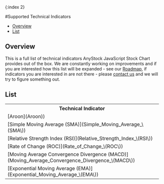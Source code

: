 {:index 2}

#Supported Technical Indicators

* [Overview](#overview)
* [List](#List)

## Overview

This is a full list of technical indicators AnyStock JavaScript Stock Chart provides out of the box. We are constantly working on improvements and if you are interested how this list will be expanded - see our [Roadmap](http://www.anychart.com/products/anystock/roadmap/), if indicators you are interested in are not there - please [contact us](http://www.anychart.com/support/) and we will try to figure something out.

## List

<table>
		<tbody>
			<tr>
				<th>Technical Indicator</th>
			</tr>
			<tr>
				<td>[Aroon](Aroon))</td>
			</tr>
			<tr>
				<td>[Simple Moving Average (SMA)](Simple_Moving_Average_\(SMA\))</td>
			</tr>
			<tr>
				<td>[Relative Strength Index (RSI)](Relative_Strength_Index_\(RSI\))</td>
			</tr>
			<tr>
				<td>[Rate of Change (ROC)](Rate_of_Change_\(ROC\))</td>
			</tr>
			<tr>
				<td>[Moving Average Convergence Divergence (MACD)](Moving_Average_Convergence_Divergence_\(MACD\))</td>
			</tr>
			<tr>
				<td>[Exponential Moving Average (EMA)](Exponential_Moving_Average_\(EMA\))</td>
			</tr>			
		</tbody>
</table>
